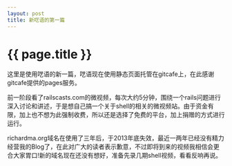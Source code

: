 ```yaml
---
layout: post
title: 新呓语的第一篇
---
```


{{ page.title }}
================

这里是使用呓语的新一篇，呓语现在使用静态页面托管在gitcafe上，在此感谢gitcafe提供的pages服务。

前一阶段看了railscasts.com的微视频，每次大约5分钟，围绕一个rails问题进行深入讨论和讲述，于是想自己搞一个关于shell的相关的微视频站。由于资金有限，加上也不想为此强制收费，所以还是选择了免费的平台，加上捐赠的方式进行运行。

richardma.org域名在使用了三年后，于2013年底失效，最近一两年已经没有精力经营我的Blog了，在此对广大的读者表示歉意，不过即将到来的视频我相信会更合大家胃口!新的域名现在还没有想好，准备先录几期shell视频，看看反响再说。
